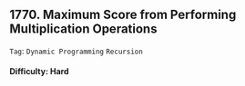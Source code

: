 ## 1770. Maximum Score from Performing Multiplication Operations

```Tag```: ```Dynamic Programming``` ```Recursion```

#### Difficulty: Hard

